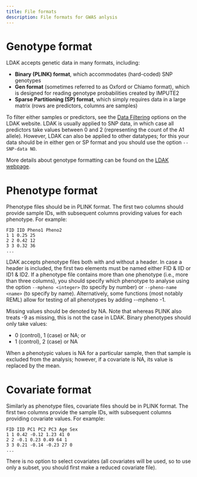 ```yaml
---
title: File formats
description: File formats for GWAS anlysis
---
```


<a id="gen"></a>

# Genotype format

LDAK accepts genetic data in many formats, including:

 - **Binary (PLINK) format**, which accommodates (hard-coded) SNP genotypes
 - **Gen format** (sometimes referred to as Oxford or Chiamo format), which is designed for reading genotype probabilities created by IMPUTE2
 - **Sparse Partitioning (SP) format**, which simply requires data in a large matrix (rows are predictors, columns are samples)

To filter either samples or predictors, see the [Data Filtering](https://dougspeed.com/data-filtering/) options on the LDAK website. LDAK is usually applied to SNP data, in which case all predictors take values between 0 and 2 (representing the count of the A1 allele). However, LDAK can also be applied to other datatypes; for this your data should be in either gen or SP format and you should use the option `--SNP-data NO`.

More details about genotype formatting can be found on the [LDAK webpage](https://dougspeed.com/file-formats/).

<a id="pheno"></a>

# Phenotype format

Phenotype files should be in PLINK format. The first two columns should provide sample IDs, with subsequent columns providing values for each phenotype. For example:
```
FID IID Pheno1 Pheno2
1 1 0.25 25
2 2 0.42 12
3 3 0.32 36
...
```
LDAK accepts phenotype files both with and without a header. In case a header is included, the first two elements must be named either FID & IID or ID1 & ID2. If a phenotype file contains more than one phenotype (i.e., more than three columns), you should specify which phenotype to analyse using the option `--mpheno <integer>` (to specify by number) or `--pheno-name <name>` (to specify by name). Alternatively, some functions (most notably REML) allow for testing of all phenotypes by adding --mpheno -1.

Missing values should be denoted by NA. Note that whereas PLINK also treats -9 as missing, this is not the case in LDAK. Binary phenotypes should only take values:
- 0 (control), 1 (case) or NA; or
- 1 (control), 2 (case) or NA

When a phenotypic values is NA for a particular sample, then that sample is excluded from the analysis; however, if a covariate is NA, its value is replaced by the mean.

<a id="covar"></a>

# Covariate format

Similarly as phenotype files, covariate files should be in PLINK format. The first two columns provide the sample IDs, with subsequent columns providing covariate values. For example: 
```
FID IID PC1 PC2 PC3 Age Sex
1 1 0.42 -0.12 1.23 41 0
2 2 -0.1 0.23 0.49 64 1
3 3 0.21 -0.14 -0.23 27 0
...
```
There is no option to select covariates (all covariates will be used, so to use only a subset, you should first make a reduced covariate file).
